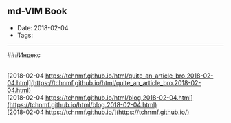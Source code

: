 ## md-VIM Book

* Date: 2018-02-04
* Tags: 


---
###Индекс
<br><br>

[2018-02-04 	 https://tchnmf.github.io/html/quite_an_article_bro.2018-02-04.html](https://tchnmf.github.io/html/quite_an_article_bro.2018-02-04.html) 	 
[2018-02-04 	 https://tchnmf.github.io/html/blog.2018-02-04.html](https://tchnmf.github.io/html/blog.2018-02-04.html) 	 
[2018-02-04 	 https://tchnmf.github.io/](https://tchnmf.github.io/) 	 
